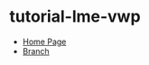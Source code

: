 # tutorial-lme-vwp

- [Home Page](https://kishiyamat.github.io/tutorial-lme-vwp/)
- [Branch](https://github.com/kishiyamat/tutorial-lme-vwp/tree/gh-pages)

<!--bundle exec jekyll serve-->
